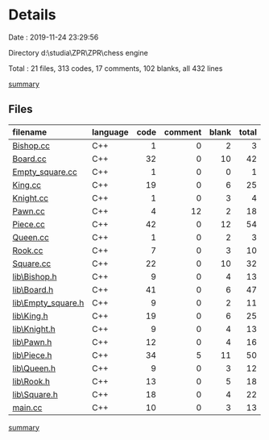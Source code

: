 # Details

Date : 2019-11-24 23:29:56

Directory d:\studia\ZPR\ZPR\chess engine

Total : 21 files,  313 codes, 17 comments, 102 blanks, all 432 lines

[summary](results.md)

## Files
| filename | language | code | comment | blank | total |
| :--- | :--- | ---: | ---: | ---: | ---: |
| [Bishop.cc](file:///d%3A/studia/ZPR/ZPR/chess%20engine/Bishop.cc) | C++ | 1 | 0 | 2 | 3 |
| [Board.cc](file:///d%3A/studia/ZPR/ZPR/chess%20engine/Board.cc) | C++ | 32 | 0 | 10 | 42 |
| [Empty_square.cc](file:///d%3A/studia/ZPR/ZPR/chess%20engine/Empty_square.cc) | C++ | 1 | 0 | 0 | 1 |
| [King.cc](file:///d%3A/studia/ZPR/ZPR/chess%20engine/King.cc) | C++ | 19 | 0 | 6 | 25 |
| [Knight.cc](file:///d%3A/studia/ZPR/ZPR/chess%20engine/Knight.cc) | C++ | 1 | 0 | 3 | 4 |
| [Pawn.cc](file:///d%3A/studia/ZPR/ZPR/chess%20engine/Pawn.cc) | C++ | 4 | 12 | 2 | 18 |
| [Piece.cc](file:///d%3A/studia/ZPR/ZPR/chess%20engine/Piece.cc) | C++ | 42 | 0 | 12 | 54 |
| [Queen.cc](file:///d%3A/studia/ZPR/ZPR/chess%20engine/Queen.cc) | C++ | 1 | 0 | 2 | 3 |
| [Rook.cc](file:///d%3A/studia/ZPR/ZPR/chess%20engine/Rook.cc) | C++ | 7 | 0 | 3 | 10 |
| [Square.cc](file:///d%3A/studia/ZPR/ZPR/chess%20engine/Square.cc) | C++ | 22 | 0 | 10 | 32 |
| [lib\Bishop.h](file:///d%3A/studia/ZPR/ZPR/chess%20engine/lib/Bishop.h) | C++ | 9 | 0 | 4 | 13 |
| [lib\Board.h](file:///d%3A/studia/ZPR/ZPR/chess%20engine/lib/Board.h) | C++ | 41 | 0 | 6 | 47 |
| [lib\Empty_square.h](file:///d%3A/studia/ZPR/ZPR/chess%20engine/lib/Empty_square.h) | C++ | 9 | 0 | 2 | 11 |
| [lib\King.h](file:///d%3A/studia/ZPR/ZPR/chess%20engine/lib/King.h) | C++ | 19 | 0 | 6 | 25 |
| [lib\Knight.h](file:///d%3A/studia/ZPR/ZPR/chess%20engine/lib/Knight.h) | C++ | 9 | 0 | 4 | 13 |
| [lib\Pawn.h](file:///d%3A/studia/ZPR/ZPR/chess%20engine/lib/Pawn.h) | C++ | 12 | 0 | 4 | 16 |
| [lib\Piece.h](file:///d%3A/studia/ZPR/ZPR/chess%20engine/lib/Piece.h) | C++ | 34 | 5 | 11 | 50 |
| [lib\Queen.h](file:///d%3A/studia/ZPR/ZPR/chess%20engine/lib/Queen.h) | C++ | 9 | 0 | 3 | 12 |
| [lib\Rook.h](file:///d%3A/studia/ZPR/ZPR/chess%20engine/lib/Rook.h) | C++ | 13 | 0 | 5 | 18 |
| [lib\Square.h](file:///d%3A/studia/ZPR/ZPR/chess%20engine/lib/Square.h) | C++ | 18 | 0 | 4 | 22 |
| [main.cc](file:///d%3A/studia/ZPR/ZPR/chess%20engine/main.cc) | C++ | 10 | 0 | 3 | 13 |

[summary](results.md)